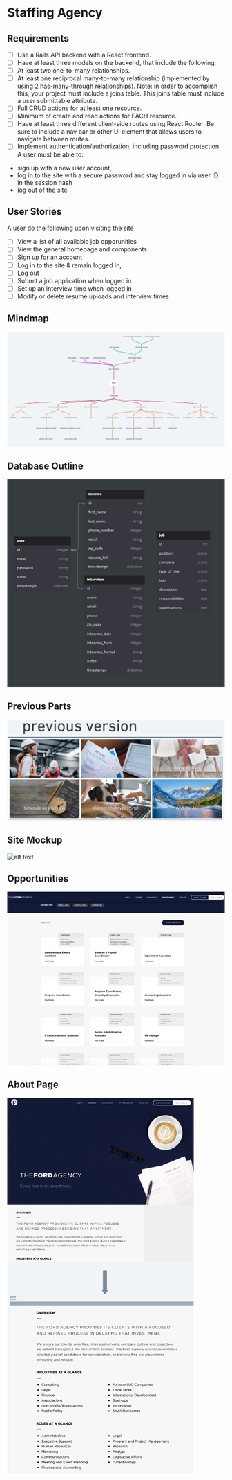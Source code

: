# Staffing Agency 

## Requirements

- [ ] Use a Rails API backend with a React frontend.
- [ ] Have at least three models on the backend, that include the following:
- [ ] At least two one-to-many relationships.
- [ ] At least one reciprocal many-to-many relationship (implemented by using 2 has-many-through relationships). Note: in order to accomplish this, your project must include a joins table. This joins table must include a user submittable attribute.
- [ ] Full CRUD actions for at least one resource.
- [ ] Minimum of create and read actions for EACH resource.
- [ ] Have at least three different client-side routes using React Router. Be sure to include a nav bar or other UI element that allows users to navigate between routes.
- [ ] Implement authentication/authorization, including password protection. A user must be able to:

- sign up with a new user account,
- log in to the site with a secure password and stay logged in via user ID in the session hash
- log out of the site

## User Stories

A user do the following upon visiting the site

- [ ] View a list of all available job opporunities
- [ ] View the general homepage and components
- [ ] Sign up for an account
- [ ] Log in to the site & remain logged in,
- [ ] Log out
- [ ] Submit a job application when logged in
- [ ] Set up an interview time when logged in
- [ ] Modify or delete resume uploads and interview times

## Mindmap
![alt text](example-project/assets/map.png)

## Database Outline
![alt text](example-project/assets/dbdiagram.png)

## Previous Parts
![alt text](example-project/assets/previous.png)

## Site Mockup
![alt text](example-project/assets/mockup.png)

## Opportunities
![alt text](example-project/assets/opportunities.png)

## About Page
![alt text](example-project/assets/about.png)

